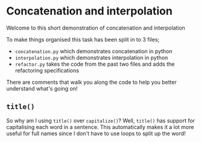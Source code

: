 # Concatenation and interpolation
Welcome to this short demonstration of concatenation and interpolation

To make things organised this task has been split in to 3 files;
- `concatenation.py` which demonstrates concatenation in python
- `interpolation.py` which demonstrates interpolation in python
- `refactor.py` takes the code from the past two files and adds the refactoring specifications

There are comments that walk you along the code to help you better understand what's going on!

## `title()`
So why am I using `title()` over `capitalize()`? Well, `title()` has support for capitalising each word in a sentence. This automatically makes it a lot more useful for full names since I don't have to use loops to split up the word!